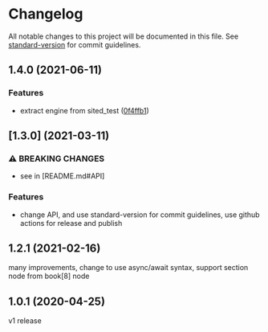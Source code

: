 # Changelog

All notable changes to this project will be documented in this file. See [standard-version](https://github.com/conventional-changelog/standard-version) for commit guidelines.

## 1.4.0 (2021-06-11)

### Features

-   extract engine from sited_test ([0f4ffb1](https://github.com/wistn/sited_js/commit/0f4ffb1d46fd0eec07ef1c4c8c3c22a9306e93a3))

## [1.3.0] (2021-03-11)

### ⚠ BREAKING CHANGES

-   see in [README.md#API]

### Features

-   change API, and use standard-version for commit guidelines, use github actions for release and publish

## 1.2.1 (2021-02-16)

many improvements, change to use async/await syntax, support section node from book[8] node

## 1.0.1 (2020-04-25)

v1 release
